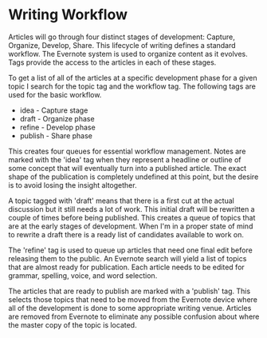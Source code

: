 # Writing Workflow

Articles will go through four distinct stages of development: Capture, Organize,
Develop, Share.  This lifecycle of writing defines a standard workflow.  The
Evernote system is used to organize content as it evolves. Tags provide the
access to the articles in each of these stages.

To get a list of all of the articles at a specific development phase for a given
topic I search for the topic tag and the workflow tag. The following tags are
used for the basic workflow.

* idea - Capture stage
* draft - Organize phase
* refine - Develop phase
* publish - Share phase

This creates four queues for essential workflow management.  Notes are marked
with the 'idea' tag when they represent a headline or outline of some concept
that will eventually turn into a published article.  The exact shape of the
publication is completely undefined at this point, but the desire is to avoid
losing the insight altogether.

A topic tagged with 'draft' means that there is a first cut at the actual
discussion but it still needs a lot of work.  This initial draft will be
rewritten a couple of times before being published. This creates a queue of
topics that are at the early stages of development. When I'm in a proper state
of mind to rewrite a draft there is a ready list of candidates available to work
on.

The 'refine' tag is used to queue up articles that need one final edit before
releasing them to the public.  An Evernote search will yield a list of topics
that are almost ready for publication.  Each article needs to be edited for
grammar, spelling, voice, and word selection.

The articles that are ready to publish are marked with a 'publish' tag.  This
selects those topics that need to be moved from the Evernote device where all of
the development is done to some appropriate writing venue.  Articles are removed
from Evernote to eliminate any possible confusion about where the master copy of
the topic is located.

